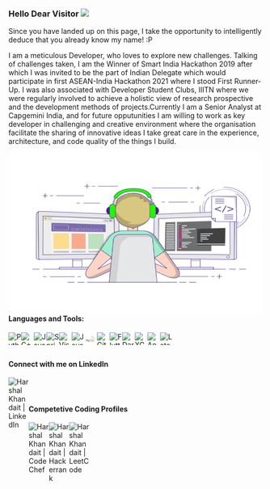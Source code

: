 ### Hello Dear Visitor <img src="https://media.giphy.com/media/hvRJCLFzcasrR4ia7z/giphy.gif" width="25px" />

<!--
**harshalkhandait/harshalkhandait** is a ✨ _special_ ✨ repository because its `README.md` (this file) appears on your GitHub profile.

Here are some ideas to get you started:

- 🔭 I’m currently working on ...
- 🌱 I’m currently learning ...
- 👯 I’m looking to collaborate on ...
- 🤔 I’m looking for help with ...
- 💬 Ask me about ...
- 📫 How to reach me: ...
- 😄 Pronouns: ...
- ⚡ Fun fact: ...
-->


Since you have landed up on this page, I take the opportunity to intelligently deduce that you already know my name! :P

I am a meticulous Developer, who loves to explore new challenges.
Talking of challenges taken, I am the Winner of Smart India Hackathon 2019 after which I was invited to be the part of Indian Delegate which would participate in 
first ASEAN-India Hackathon 2021 where I stood First Runner-Up. 
I was also associated with Developer Student Clubs, IIITN where we were regularly involved to achieve a holistic view of research prospective 
and the development methods of projects.Currently I am a Senior Analyst at Capgemini India, and for future opputunities I am willing to work as key developer
in challenging and creative environment where the organisation facilitate the sharing of innovative ideas
I take great care in the experience, architecture, and code quality of the things I build.

<img align="right" alt="GIF" src="https://github.com/kunalyelne/kunalyelne/blob/main/coding.gif?raw=true" width="500" height="320" />

<h4> Languages and Tools: </h4>

<img align="left" width="25px" height="25px" alt="Python" src="https://img.icons8.com/color/48/000000/python--v1.png"/>
<img align="left" width="25px" height="25px" alt="C++" src="https://img.icons8.com/color/48/000000/c-plus-plus-logo.png"/>
<img align="left" width="25px" height="25px" alt="Java" src="https://img.icons8.com/color/48/000000/java-coffee-cup-logo--v1.png" />
<img align="left" width="25px" height="25px" alt="Spring Boot" src="https://dz2cdn1.dzone.com/storage/temp/12434118-spring-boot-logo.png"/>
<img align="left" width="25px" height="25px" alt="Visual Studio Code" src="https://img.icons8.com/color/48/000000/visual-studio-code-2019.png" />
<img align="left" width="25px" height="25px" alt="JavaScript" src="https://img.icons8.com/color/48/000000/javascript--v1.png" />
<img align="left" width="25px" height="25px" alt="MySQL" src="https://raw.githubusercontent.com/github/explore/80688e429a7d4ef2fca1e82350fe8e3517d3494d/topics/mysql/mysql.png" />
<img align="left" width="25px" height="25px" alt="Git" src="https://img.icons8.com/color/48/000000/git.png" />
<img align="left" width="25px" height="25px" alt="Flutter" src="https://img.icons8.com/windows/32/000000/flutter.png"/>
<img align="left" width="25px" height="25px" alt="Dart" src="https://img.icons8.com/color/48/000000/dart.png"/>
<img align="left" width="25px" height="25px" alt="XCode" src="https://img.icons8.com/color/48/000000/xcode.png"/>
<img align="left" width="25px" height="25px" alt="Android Studio" src="https://img.icons8.com/fluency/48/000000/android-studio--v2.png"/>
<img align="left" width="25px" height="25px" alt="Latex" src="https://img.icons8.com/fluency/48/000000/texshop.png"/>

<br />
<br />

<h4> Connect with me on LinkedIn </h4>
<a href="https://www.linkedin.com/in/harshal-khandait/">
  <img align="left" alt="Harshal Khandait | LinkedIn" width="40px" src="https://img.icons8.com/fluency/48/000000/linkedin.png" />
</a>



<br />
<br />

<h4> Competetive Coding Profiles </h4>
<a href="https://www.linkedin.com/in/harshal-khandait/">
  <img align="left" alt="Harshal Khandait | CodeChef" width="40px" src="https://img.icons8.com/ios/50/000000/codechef.png"/>
</a>
<a href="https://www.hackerrank.com/harshalkhandait1" >
  <img align="left" alt="Harshal Khandait | Hackerrank" width="40px" src="https://img.icons8.com/external-tal-revivo-filled-tal-revivo/96/000000/external-hackerrank-is-a-technology-company-that-focuses-on-competitive-programming-logo-filled-tal-revivo.png"/>
</a>

<a href="https://leetcode.com/harshalkhandait799/" >
  <img align="left" alt="Harshal Khandait | LeetCode" width="40px" src="https://img.icons8.com/external-tal-revivo-filled-tal-revivo/96/000000/external-hackerrank-is-a-technology-company-that-focuses-on-competitive-programming-logo-filled-tal-revivo.png"/>
</a>
